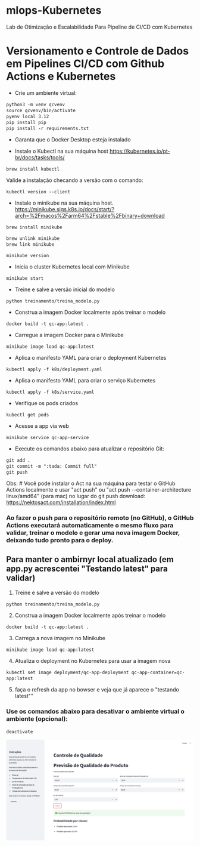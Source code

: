 # mlops-Kubernetes
Lab de Otimização e Escalabilidade Para Pipeline de Cl/CD com Kubernetes


# Versionamento e Controle de Dados em Pipelines CI/CD com Github Actions e Kubernetes

- Crie um ambiente virtual:
````
python3 -m venv qcvenv
source qcvenv/bin/activate
pyenv local 3.12
pip install pip
pip install -r requirements.txt 
````
- Garanta que o Docker Desktop esteja instalado

- Instale o Kubectl na sua máquina host
https://kubernetes.io/pt-br/docs/tasks/tools/
````
brew install kubectl
````
Valide a instalação checando a versão com o comando:
````
kubectl version --client
````

- Instale o minikube na sua máquina host.
https://minikube.sigs.k8s.io/docs/start/?arch=%2Fmacos%2Farm64%2Fstable%2Fbinary+download
````
brew install minikube
````
````
brew unlink minikube
brew link minikube
````
````
minikube version
````
- Inicia o cluster Kubernetes local com Minikube
````
minikube start
````

- Treine e salve a versão inicial do modelo
````
python treinamento/treina_modelo.py
````

- Construa a imagem Docker localmente após treinar o modelo
````
docker build -t qc-app:latest .
````

- Carregue a imagem Docker para o Minikube
````
minikube image load qc-app:latest
````

- Aplica o manifesto YAML para criar o deployment Kubernetes
````
kubectl apply -f k8s/deployment.yaml 
````

- Aplica o manifesto YAML para criar o serviço Kubernetes
````
kubectl apply -f k8s/service.yaml 
````

- Verifique os pods criados
````
kubectl get pods
````

- Acesse a app via web
````
minikube service qc-app-service
````

- Execute os comandos abaixo para atualizar o repositório Git:
````
git add .
git commit -m ":tada: Commit full"
git push
````
Obs: # Você pode instalar o Act na sua máquina para testar o GitHub Actions localmente e usar "act push" ou "act push --container-architecture linux/amd64" (para mac) no lugar do git push
download: https://nektosact.com/installation/index.html

### Ao fazer o push para o repositório remoto (no GitHub), o GitHub Actions executará automaticamente o mesmo fluxo para validar, treinar o modelo e gerar uma nova imagem Docker, deixando tudo pronto para o deploy.

## Para manter o ambirnyr local atualizado (em app.py acrescentei "Testando latest" para validar)
1) Treine e salve a versão do modelo
````
python treinamento/treina_modelo.py
````

2) Construa a imagem Docker localmente após treinar o modelo
````
docker build -t qc-app:latest .
````
3) Carrega a nova imagem no Minikube
````
minikube image load qc-app:latest
````

4) Atualiza o deployment no Kubernetes para usar a imagem nova
````
kubectl set image deployment/qc-app-deployment qc-app-container=qc-app:latest
````
5) faça o refresh da app no bowser e veja que já aparece o "testando latest""

### Use os comandos abaixo para desativar o ambiente virtual o ambiente (opcional):
````
deactivate
````

![App](/images/app.png)


